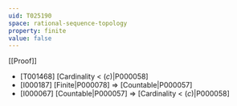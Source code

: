 ```yaml
---
uid: T025190
space: rational-sequence-topology
property: finite
value: false
---
```

[[Proof]]

* [T001468] [Cardinality < $\mathfrak(c)$|P000058]
* [I000187] [Finite|P000078] => [Countable|P000057]
* [I000067] [Countable|P000057] => [Cardinality < $\mathfrak(c)$|P000058]

